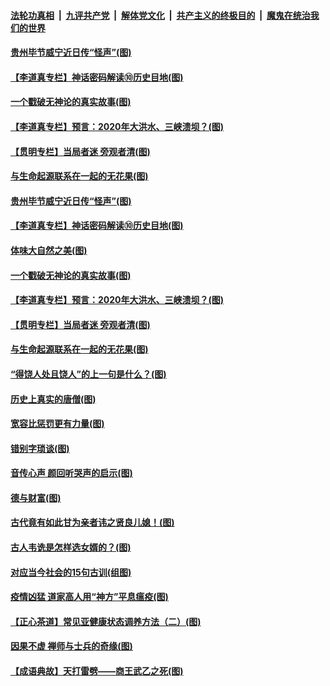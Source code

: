 

####  [法轮功真相](../../../../basic/blob/master/README.md?t=07041702) &nbsp;|&nbsp; [九评共产党](../../../../9ping.md/blob/master/README.md?t=07041702) &nbsp;|&nbsp; [解体党文化](../../../../jtdwh.md/blob/master/README.md?t=07041702)  &nbsp;|&nbsp; [共产主义的终极目的](../../../../gczydzjmd.md/blob/master/README.md?t=07041702) &nbsp;|&nbsp; [魔鬼在统治我们的世界](../../../../mgztzwmdsj.md/blob/master/README.md?t=07041702) 

#### [贵州毕节威宁近日传“怪声”(图)](../pages/p7/938620.md?t=07041702) 

#### [【李道真专栏】神话密码解读⑩历史目地(图)](../pages/p7/938337.md?t=07041702) 

#### [一个戳破无神论的真实故事(图)](../pages/p7/938421.md?t=07041702) 

#### [【李道真专栏】预言：2020年大洪水、三峡溃坝？(图)](../pages/p7/938448.md?t=07041702) 

#### [【贯明专栏】当局者迷 旁观者清(图)](../pages/p7/938303.md?t=07041702) 

#### [与生命起源联系在一起的无花果(图)](../pages/p7/938342.md?t=07041702) 

#### [贵州毕节威宁近日传“怪声”(图)](../pages/p7/938620.md?t=07041702) 

#### [【李道真专栏】神话密码解读⑩历史目地(图)](../pages/p7/938337.md?t=07041702) 

#### [体味大自然之美(图)](../pages/p7/938567.md?t=07041702) 

#### [一个戳破无神论的真实故事(图)](../pages/p7/938421.md?t=07041702) 

#### [【李道真专栏】预言：2020年大洪水、三峡溃坝？(图)](../pages/p7/938448.md?t=07041702) 

#### [【贯明专栏】当局者迷 旁观者清(图)](../pages/p7/938303.md?t=07041702) 

#### [与生命起源联系在一起的无花果(图)](../pages/p7/938342.md?t=07041702) 

#### [“得饶人处且饶人”的上一句是什么？(图)](../pages/p7/938333.md?t=07041702) 

#### [历史上真实的唐僧(图)](../pages/p7/938101.md?t=07041702) 

#### [宽容比惩罚更有力量(图)](../pages/p7/938280.md?t=07041702) 

#### [错别字琐谈(图)](../pages/p7/938316.md?t=07041702) 

#### [音传心声 颜回听哭声的启示(图)](../pages/p7/938099.md?t=07041702) 

#### [德与财富(图)](../pages/p7/938218.md?t=07041702) 

#### [古代竟有如此甘为亲者讳之贤良儿媳！(图)](../pages/p7/938117.md?t=07041702) 

#### [古人韦诜是怎样选女婿的？(图)](../pages/p7/938100.md?t=07041702) 

#### [对应当今社会的15句古训(组图)](../pages/p7/938097.md?t=07041702) 

#### [疫情凶猛 道家高人用“神方”平息瘟疫(图)](../pages/p7/938004.md?t=07041702) 

#### [【正心茶道】常见亚健康状态调养方法（二）(图)](../pages/p7/937559.md?t=07041702) 

#### [因果不虚 禅师与士兵的奇缘(图)](../pages/p7/938092.md?t=07041702) 

#### [【成语典故】天打雷劈——商王武乙之死(图)](../pages/p7/937782.md?t=07041702) 

